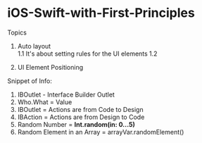 # iOS-Swift-with-First-Principles

Topics 
1. Auto layout  
  1.1 It's about setting rules for the UI elements
  1.2 

2. UI Element Positioning

Snippet of Info:
1. IBOutlet - Interface Builder Outlet 
2. Who.What = Value
3. IBOutlet = Actions are from Code to Design
4. IBAction = Actions are from Design to Code
5. Random Number = **Int.random(in: 0...5)**
6. Random Element in an Array = arrayVar.randomElement()
